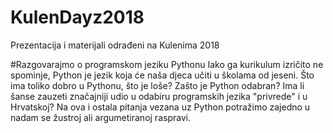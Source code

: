 # KulenDayz2018
Prezentacija i materijali odrađeni na Kulenima 2018

#Razgovarajmo o programskom jeziku Pythonu
Iako ga kurikulum izričito ne spominje, Python je jezik koja će naša djeca učiti u školama od jeseni. Što ima toliko dobro u Pythonu, što je loše? Zašto je Python odabran? Ima li šanse zauzeti značajniji udio u odabiru programskih jezika "privrede" i u Hrvatskoj? Na ova i ostala pitanja vezana uz Python potražimo zajedno u nadam se žustroj ali argumetiranoj raspravi.
